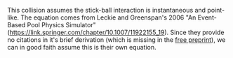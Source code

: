 This collision assumes the stick-ball interaction is instantaneous and point-like. The equation comes from Leckie and Greenspan's 2006 "An Event-Based Pool Physics Simulator" (https://link.springer.com/chapter/10.1007/11922155_19). Since they provide no citations in it's brief derivation (which is missing in the [free preprint](https://citeseerx.ist.psu.edu/viewdoc/download?doi=10.1.1.89.4627&rep=rep1&type=pdf)), we can in good faith assume this is their own equation.
